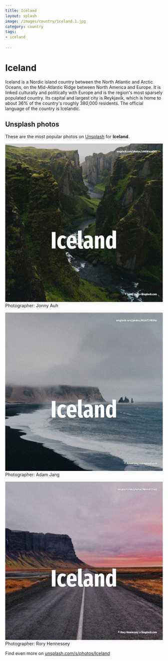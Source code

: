 ```yaml
---
title: Iceland
layout: splash
image: /images/country/iceland.1.jpg
category: country
tags:
- iceland

---
```

# Iceland

Iceland  is a Nordic island country between the North Atlantic and Arctic Oceans, on the  Mid-Atlantic Ridge between North America and Europe. It is linked culturally and politically with Europe and is the region's most sparsely populated  country. Its capital and largest city is Reykjavík, which is home to about 36% of the country's roughly  380,000 residents. The official language of the country is Icelandic.  

 
## Unsplash photos
These are the most popular photos on [Unsplash](https://unsplash.com) for **Iceland**.
 
![Iceland](/images/country/iceland.1.jpg)
Photographer:  Jonny Auh
 
![Iceland](/images/country/iceland.2.jpg)
Photographer:  Adam Jang
 
![Iceland](/images/country/iceland.3.jpg)
Photographer:  Rory Hennessey
 
Find even more on [unsplash.com/s/photos/Iceland](https://unsplash.com/s/photos/Iceland)
 
